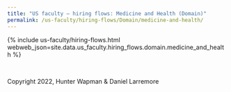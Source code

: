 ```yaml
---
title: "US faculty — hiring flows: Medicine and Health (Domain)"
permalink: /us-faculty/hiring-flows/Domain/medicine-and-health/
---
```


{% include us-faculty/hiring-flows.html webweb_json=site.data.us_faculty.hiring_flows.domain.medicine_and_health %}

<br>

Copyright 2022, Hunter Wapman & Daniel Larremore